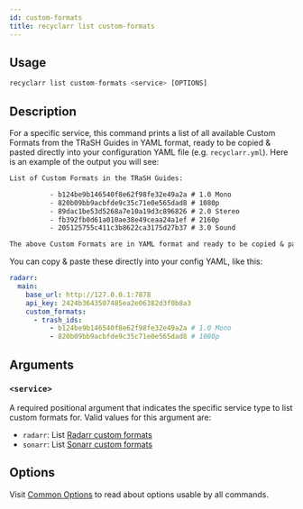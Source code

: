 ```yaml
---
id: custom-formats
title: recyclarr list custom-formats
---
```


## Usage

```js
recyclarr list custom-formats <service> [OPTIONS]
```

## Description

For a specific service, this command prints a list of all available Custom Formats from the TRaSH
Guides in YAML format, ready to be copied & pasted directly into your configuration YAML file (e.g.
`recyclarr.yml`). Here is an example of the output you will see:

```txt
List of Custom Formats in the TRaSH Guides:

          - b124be9b146540f8e62f98fe32e49a2a # 1.0 Mono
          - 820b09bb9acbfde9c35c71e0e565dad8 # 1080p
          - 89dac1be53d5268a7e10a19d3c896826 # 2.0 Stereo
          - fb392fb0d61a010ae38e49ceaa24a1ef # 2160p
          - 205125755c411c3b8622ca3175d27b37 # 3.0 Sound

The above Custom Formats are in YAML format and ready to be copied & pasted under the `trash_ids:` property.
```

You can copy & paste these directly into your config YAML, like this:

```yml
radarr:
  main:
    base_url: http://127.0.0.1:7878
    api_key: 2424b3643507485ea2e06382d3f0b8a3
    custom_formats:
      - trash_ids:
          - b124be9b146540f8e62f98fe32e49a2a # 1.0 Mono
          - 820b09bb9acbfde9c35c71e0e565dad8 # 1080p
```

## Arguments

### `<service>`

A required positional argument that indicates the specific service type to list custom formats for.
Valid values for this argument are:

- `radarr`: List [Radarr custom formats][radarrcfs]
- `sonarr`: List [Sonarr custom formats][sonarrcfs]

[radarrcfs]: https://trash-guides.info/Radarr/Radarr-collection-of-custom-formats/
[sonarrcfs]: https://trash-guides.info/Sonarr/sonarr-collection-of-custom-formats/

## Options

Visit [Common Options](../common.md) to read about options usable by all commands.
